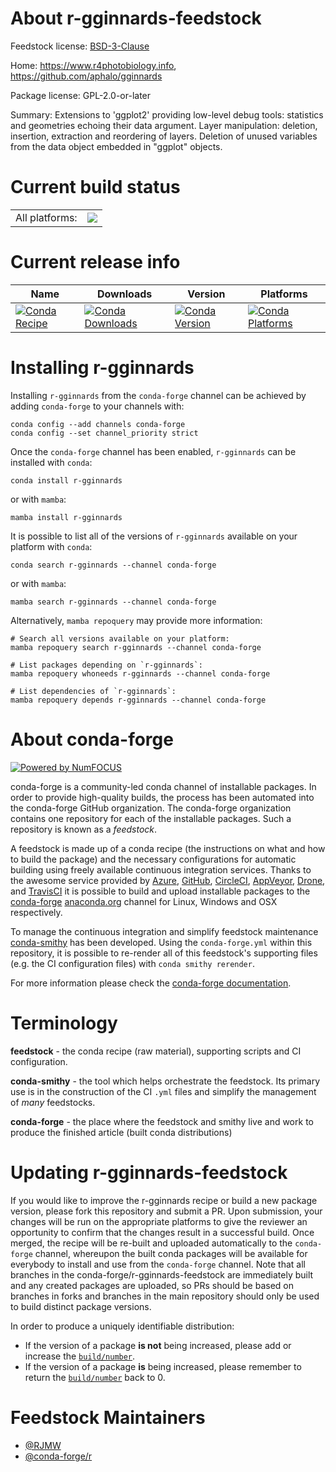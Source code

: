 About r-gginnards-feedstock
===========================

Feedstock license: [BSD-3-Clause](https://github.com/conda-forge/r-gginnards-feedstock/blob/main/LICENSE.txt)

Home: https://www.r4photobiology.info, https://github.com/aphalo/gginnards

Package license: GPL-2.0-or-later

Summary: Extensions to 'ggplot2' providing low-level debug tools: statistics and geometries echoing their data argument. Layer manipulation: deletion, insertion, extraction and reordering of layers. Deletion of unused variables from the data object embedded in "ggplot" objects.

Current build status
====================


<table><tr><td>All platforms:</td>
    <td>
      <a href="https://dev.azure.com/conda-forge/feedstock-builds/_build/latest?definitionId=19975&branchName=main">
        <img src="https://dev.azure.com/conda-forge/feedstock-builds/_apis/build/status/r-gginnards-feedstock?branchName=main">
      </a>
    </td>
  </tr>
</table>

Current release info
====================

| Name | Downloads | Version | Platforms |
| --- | --- | --- | --- |
| [![Conda Recipe](https://img.shields.io/badge/recipe-r--gginnards-green.svg)](https://anaconda.org/conda-forge/r-gginnards) | [![Conda Downloads](https://img.shields.io/conda/dn/conda-forge/r-gginnards.svg)](https://anaconda.org/conda-forge/r-gginnards) | [![Conda Version](https://img.shields.io/conda/vn/conda-forge/r-gginnards.svg)](https://anaconda.org/conda-forge/r-gginnards) | [![Conda Platforms](https://img.shields.io/conda/pn/conda-forge/r-gginnards.svg)](https://anaconda.org/conda-forge/r-gginnards) |

Installing r-gginnards
======================

Installing `r-gginnards` from the `conda-forge` channel can be achieved by adding `conda-forge` to your channels with:

```
conda config --add channels conda-forge
conda config --set channel_priority strict
```

Once the `conda-forge` channel has been enabled, `r-gginnards` can be installed with `conda`:

```
conda install r-gginnards
```

or with `mamba`:

```
mamba install r-gginnards
```

It is possible to list all of the versions of `r-gginnards` available on your platform with `conda`:

```
conda search r-gginnards --channel conda-forge
```

or with `mamba`:

```
mamba search r-gginnards --channel conda-forge
```

Alternatively, `mamba repoquery` may provide more information:

```
# Search all versions available on your platform:
mamba repoquery search r-gginnards --channel conda-forge

# List packages depending on `r-gginnards`:
mamba repoquery whoneeds r-gginnards --channel conda-forge

# List dependencies of `r-gginnards`:
mamba repoquery depends r-gginnards --channel conda-forge
```


About conda-forge
=================

[![Powered by
NumFOCUS](https://img.shields.io/badge/powered%20by-NumFOCUS-orange.svg?style=flat&colorA=E1523D&colorB=007D8A)](https://numfocus.org)

conda-forge is a community-led conda channel of installable packages.
In order to provide high-quality builds, the process has been automated into the
conda-forge GitHub organization. The conda-forge organization contains one repository
for each of the installable packages. Such a repository is known as a *feedstock*.

A feedstock is made up of a conda recipe (the instructions on what and how to build
the package) and the necessary configurations for automatic building using freely
available continuous integration services. Thanks to the awesome service provided by
[Azure](https://azure.microsoft.com/en-us/services/devops/), [GitHub](https://github.com/),
[CircleCI](https://circleci.com/), [AppVeyor](https://www.appveyor.com/),
[Drone](https://cloud.drone.io/welcome), and [TravisCI](https://travis-ci.com/)
it is possible to build and upload installable packages to the
[conda-forge](https://anaconda.org/conda-forge) [anaconda.org](https://anaconda.org/)
channel for Linux, Windows and OSX respectively.

To manage the continuous integration and simplify feedstock maintenance
[conda-smithy](https://github.com/conda-forge/conda-smithy) has been developed.
Using the ``conda-forge.yml`` within this repository, it is possible to re-render all of
this feedstock's supporting files (e.g. the CI configuration files) with ``conda smithy rerender``.

For more information please check the [conda-forge documentation](https://conda-forge.org/docs/).

Terminology
===========

**feedstock** - the conda recipe (raw material), supporting scripts and CI configuration.

**conda-smithy** - the tool which helps orchestrate the feedstock.
                   Its primary use is in the construction of the CI ``.yml`` files
                   and simplify the management of *many* feedstocks.

**conda-forge** - the place where the feedstock and smithy live and work to
                  produce the finished article (built conda distributions)


Updating r-gginnards-feedstock
==============================

If you would like to improve the r-gginnards recipe or build a new
package version, please fork this repository and submit a PR. Upon submission,
your changes will be run on the appropriate platforms to give the reviewer an
opportunity to confirm that the changes result in a successful build. Once
merged, the recipe will be re-built and uploaded automatically to the
`conda-forge` channel, whereupon the built conda packages will be available for
everybody to install and use from the `conda-forge` channel.
Note that all branches in the conda-forge/r-gginnards-feedstock are
immediately built and any created packages are uploaded, so PRs should be based
on branches in forks and branches in the main repository should only be used to
build distinct package versions.

In order to produce a uniquely identifiable distribution:
 * If the version of a package **is not** being increased, please add or increase
   the [``build/number``](https://docs.conda.io/projects/conda-build/en/latest/resources/define-metadata.html#build-number-and-string).
 * If the version of a package **is** being increased, please remember to return
   the [``build/number``](https://docs.conda.io/projects/conda-build/en/latest/resources/define-metadata.html#build-number-and-string)
   back to 0.

Feedstock Maintainers
=====================

* [@RJMW](https://github.com/RJMW/)
* [@conda-forge/r](https://github.com/conda-forge/r/)

